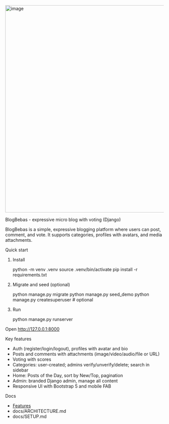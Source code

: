 <img width="1263" height="657" alt="image" src="https://github.com/user-attachments/assets/91591bd3-5869-4dbf-9a87-d8f3c0cd2661" />

BlogBebas - expressive micro blog with voting (Django)

BlogBebas is a simple, expressive blogging platform where users can post, comment, and vote. It supports categories, profiles with avatars, and media attachments.

Quick start

1) Install

    python -m venv .venv
    source .venv/bin/activate
    pip install -r requirements.txt

2) Migrate and seed (optional)

    python manage.py migrate
    python manage.py seed_demo
    python manage.py createsuperuser  # optional

3) Run

    python manage.py runserver

Open http://127.0.0.1:8000

Key features
- Auth (register/login/logout), profiles with avatar and bio
- Posts and comments with attachments (image/video/audio/file or URL)
- Voting with scores
- Categories: user-created; admins verify/unverify/delete; search in sidebar
- Home: Posts of the Day, sort by New/Top, pagination
- Admin: branded Django admin, manage all content
- Responsive UI with Bootstrap 5 and mobile FAB

Docs
- <a href="docs/FEATURES.md">Features<a/>
- docs/ARCHITECTURE.md
- docs/SETUP.md

